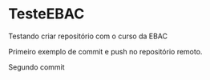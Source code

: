 # TesteEBAC
Testando criar repositório com o curso da EBAC


Primeiro exemplo de commit e push no repositório remoto.

Segundo commit
